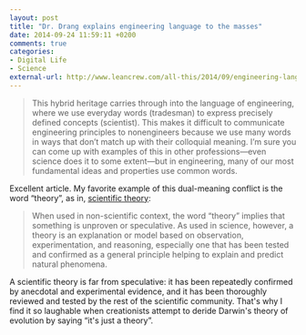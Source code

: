 ```yaml
---
layout: post
title: "Dr. Drang explains engineering language to the masses"
date: 2014-09-24 11:59:11 +0200
comments: true
categories: 
- Digital Life
- Science
external-url: http://www.leancrew.com/all-this/2014/09/engineering-language/
---
```


> This hybrid heritage carries through into the language of engineering, where we use everyday words (tradesman) to express precisely defined concepts (scientist). This makes it difficult to communicate engineering principles to nonengineers because we use many words in ways that don’t match up with their colloquial meaning. I’m sure you can come up with examples of this in other professions—even science does it to some extent—but in engineering, many of our most fundamental ideas and properties use common words.

Excellent article. My favorite example of this dual-meaning conflict is the word “theory”, as in, [scientific theory](http://www.livescience.com/21491-what-is-a-scientific-theory-definition-of-theory.html):

> When used in non-scientific context, the word “theory” implies that something is unproven or speculative. As used in science, however, a theory is an explanation or model based on observation, experimentation, and reasoning, especially one that has been tested and confirmed as a general principle helping to explain and predict natural phenomena.

A scientific theory is far from speculative: it has been repeatedly confirmed by anecdotal and experimental evidence, and it has been thoroughly reviewed and tested by the rest of the scientific community. That's why I find it so laughable when creationists attempt to deride Darwin's theory of evolution by saying “it's just a theory”.